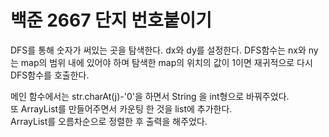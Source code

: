 # 백준 2667 단지 번호붙이기

DFS를 통해 숫자가 써있는 곳을 탐색한다.
dx와 dy를 설정한다. DFS함수는 nx와 ny는 map의 범위 내에 있어야 하며 탐색한 map의 위치의 값이 1이면
재귀적으로 다시 DFS함수를 호출한다. 

메인 함수에서는 str.charAt(j)-'0'을 하면서 String 을 int형으로 바꿔주었다.<br>
또 ArrayList를 만들어주면서 카운팅 한 것을 list에 추가한다.<br>
ArrayList를 오름차순으로 정렬한 후 출력을 해주었다.
